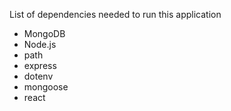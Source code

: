 List of dependencies needed to run this application 

- MongoDB
- Node.js
- path
- express
- dotenv
- mongoose
- react
